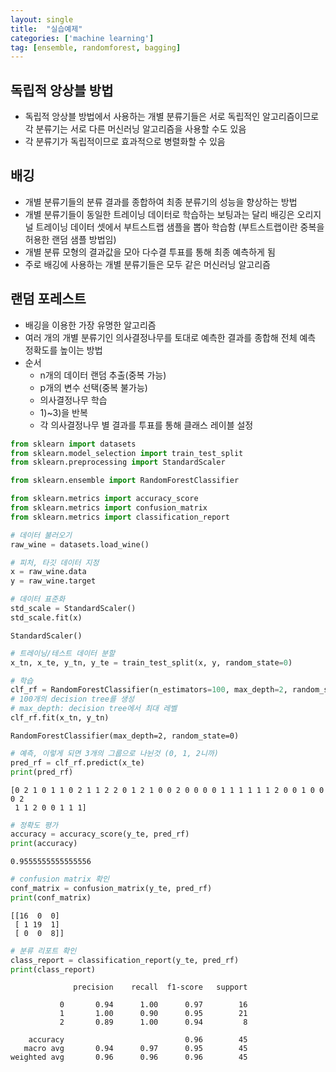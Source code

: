 ```yaml
---
layout: single
title:  "실습예제"
categories: ['machine learning']
tag: [ensemble, randomforest, bagging]
---
```


## 독립적 앙상블 방법

- 독립적 앙상블 방법에서 사용하는 개별 분류기들은 서로 독립적인 알고리즘이므로 각 분류기는 서로 다른 머신러닝 알고리즘을 사용할 수도 있음
- 각 분류기가 독립적이므로 효과적으로 병렬화할 수 있음

## 배깅
- 개별 분류기들의 분류 결과를 종합하여 최종 분류기의 성능을 향상하는 방법
- 개별 분류기들이 동일한 트레이닝 데이터로 학습하는 보팅과는 달리 배깅은 오리지널 트레이닝 데이터 셋에서 부트스트랩 샘플을 뽑아 학습함 (부트스트랩이란 중복을 허용한 랜덤 샘플 방법임)
- 개별 분류 모형의 결과값을 모아 다수결 투표를 통해 최종 예측하게 됨
- 주로 배깅에 사용하는 개별 분류기들은 모두 같은 머신러닝 알고리즘

## 랜덤 포레스트
- 배깅을 이용한 가장 유명한 알고리즘
- 여러 개의 개별 분류기인 의사결정나무를 토대로 예측한 결과를 종합해 전체 예측 정확도를 높이는 방법
- 순서
    - n개의 데이터 랜덤 추출(중복 가능)
    - p개의 변수 선택(중복 불가능)
    - 의사결정나무 학습
    - 1)~3)을 반복
    - 각 의사결정나무 별 결과를 투표를 통해 클래스 레이블 설정


```python
from sklearn import datasets
from sklearn.model_selection import train_test_split
from sklearn.preprocessing import StandardScaler

from sklearn.ensemble import RandomForestClassifier

from sklearn.metrics import accuracy_score
from sklearn.metrics import confusion_matrix
from sklearn.metrics import classification_report
```


```python
# 데이터 불러오기
raw_wine = datasets.load_wine()
```


```python
# 피처, 타깃 데이터 지정
x = raw_wine.data
y = raw_wine.target
```


```python
# 데이터 표준화
std_scale = StandardScaler()
std_scale.fit(x)
```




    StandardScaler()




```python
# 트레이닝/테스트 데이터 분할
x_tn, x_te, y_tn, y_te = train_test_split(x, y, random_state=0)
```


```python
# 학습
clf_rf = RandomForestClassifier(n_estimators=100, max_depth=2, random_state=0)
# 100개의 decision tree를 생성
# max_depth: decision tree에서 최대 레벨
clf_rf.fit(x_tn, y_tn)
```




    RandomForestClassifier(max_depth=2, random_state=0)




```python
# 예측, 이렇게 되면 3개의 그룹으로 나뉜것 (0, 1, 2니까)
pred_rf = clf_rf.predict(x_te)
print(pred_rf)
```

    [0 2 1 0 1 1 0 2 1 1 2 2 0 1 2 1 0 0 2 0 0 0 0 1 1 1 1 1 1 2 0 0 1 0 0 0 2
     1 1 2 0 0 1 1 1]
    


```python
# 정확도 평가
accuracy = accuracy_score(y_te, pred_rf)
print(accuracy)
```

    0.9555555555555556
    


```python
# confusion matrix 확인
conf_matrix = confusion_matrix(y_te, pred_rf)
print(conf_matrix)
```

    [[16  0  0]
     [ 1 19  1]
     [ 0  0  8]]
    


```python
# 분류 리포트 확인
class_report = classification_report(y_te, pred_rf)
print(class_report)
```

                  precision    recall  f1-score   support
    
               0       0.94      1.00      0.97        16
               1       1.00      0.90      0.95        21
               2       0.89      1.00      0.94         8
    
        accuracy                           0.96        45
       macro avg       0.94      0.97      0.95        45
    weighted avg       0.96      0.96      0.96        45
    
    

